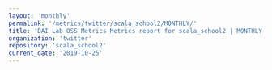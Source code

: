 ```yaml
---
layout: 'monthly'
permalink: '/metrics/twitter/scala_school2/MONTHLY/'
title: 'DAI Lab OSS Metrics Metrics report for scala_school2 | MONTHLY-REPORT-2019-10-25'
organization: 'twitter'
repository: 'scala_school2'
current_date: '2019-10-25'
---
```

